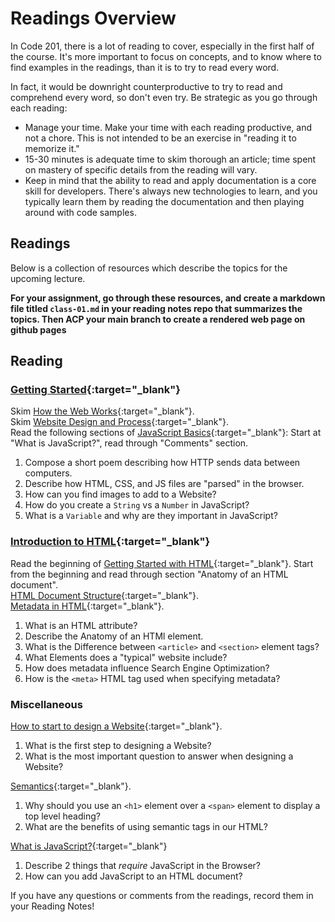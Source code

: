 # Readings Overview

In Code 201, there is a lot of reading to cover, especially in the first half of the course. It's more important to focus on concepts, and to know where to find examples in the readings, than it is to try to read every word.

In fact, it would be downright counterproductive to try to read and comprehend every word, so don't even try. Be strategic as you go through each reading:

- Manage your time. Make your time with each reading productive, and not a chore. This is not intended to be an exercise in "reading it to memorize it."
- 15-30 minutes is adequate time to skim thorough an article; time spent on mastery of specific details from the reading will vary.
- Keep in mind that the ability to read and apply documentation is a core skill for developers. There's always new technologies to learn, and you typically learn them by reading the documentation and then playing around with code samples.

## Readings

Below is a collection of resources which describe the topics for the upcoming lecture.

**For your assignment, go through these resources, and create a markdown file titled `class-01.md` in your reading notes repo that summarizes the topics. Then ACP your main branch to create a rendered web page on github pages**

## Reading

### [Getting Started](https://developer.mozilla.org/en-US/docs/Learn/Getting_started_with_the_web/){:target="_blank"}

Skim [How the Web Works](https://developer.mozilla.org/en-US/docs/Learn/Getting_started_with_the_web/How_the_Web_works){:target="_blank"}.  
Skim [Website Design and Process](https://developer.mozilla.org/en-US/docs/Learn/Getting_started_with_the_web/What_will_your_website_look_like){:target="_blank"}.  
Read the following sections of [JavaScript Basics](https://developer.mozilla.org/en-US/docs/Learn/Getting_started_with_the_web/JavaScript_basics){:target="_blank"}:  Start at "What is JavaScript?", read through "Comments" section.

1. Compose a short poem describing how HTTP sends data between computers.
1. Describe how HTML, CSS, and JS files are "parsed" in the browser.
1. How can you find images to add to a Website?
1. How do you create a `String` vs a `Number` in JavaScript?
1. What is a `Variable` and why are they important in JavaScript?

### [Introduction to HTML](https://developer.mozilla.org/en-US/docs/Learn/HTML/Introduction_to_HTML/){:target="_blank"}

Read the beginning of [Getting Started with HTML](https://developer.mozilla.org/en-US/docs/Learn/HTML/Introduction_to_HTML/Getting_started){:target="_blank"}.  Start from the beginning and read through section "Anatomy of an HTML document".  
[HTML Document Structure](https://developer.mozilla.org/en-US/docs/Learn/HTML/Introduction_to_HTML/Document_and_website_structure){:target="_blank"}.  
[Metadata in HTML](https://developer.mozilla.org/en-US/docs/Learn/HTML/Introduction_to_HTML/The_head_metadata_in_HTML){:target="_blank"}.

1. What is an HTML attribute?
1. Describe the Anatomy of an HTMl element.
1. What is the Difference between `<article>` and `<section>` element tags?
1. What Elements does a "typical" website include?
1. How does metadata influence Search Engine Optimization?
1. How is the `<meta>` HTML tag used when specifying metadata?

### Miscellaneous

[How to start to design a Website](https://developer.mozilla.org/en-US/docs/Learn/Common_questions/Thinking_before_coding){:target="_blank"}.

1. What is the first step to designing a Website?
1. What is the most important question to answer when designing a Website?

[Semantics](https://developer.mozilla.org/en-US/docs/Glossary/Semantics){:target="_blank"}.

1. Why should you use an `<h1>` element over a `<span>` element to display a top level heading?
1. What are the benefits of using semantic tags in our HTML?

[What is JavaScript?](https://developer.mozilla.org/en-US/docs/Learn/JavaScript/First_steps/What_is_JavaScript){:target="_blank"}

1. Describe 2 things that *require* JavaScript in the Browser?
1. How can you add JavaScript to an HTML document?

If you have any questions or comments from the readings, record them in your Reading Notes!

<!--
## Additional Resources

### Videos

### Bookmark/Skim
 -->
